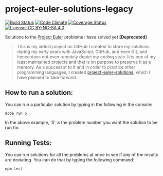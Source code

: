 # project-euler-solutions-legacy

[![Build Status](https://travis-ci.org/myTerminal/project-euler-solutions.svg?branch=master)](https://travis-ci.org/myTerminal/project-euler-solutions)
[![Code Climate](https://codeclimate.com/github/myTerminal/project-euler-solutions.png)](https://codeclimate.com/github/myTerminal/project-euler-solutions)
[![Coverage Status](https://img.shields.io/coveralls/myTerminal/project-euler-solutions.svg)](https://coveralls.io/r/myTerminal/project-euler-solutions?branch=master)
[![License: CC BY-NC-SA 4.0](https://licensebuttons.net/l/by-nc-sa/4.0/80x15.png)](https://creativecommons.org/licenses/by-nc-sa/4.0)

Solutions to the [Project Euler](https://projecteuler.net/progress=myTerminal) problems I have solved yet **[Deprecated]**

> This is my oldest project on GitHub I created to store my solutions during my early years with JavaScript, GitHub, and even Git, and hence does not even remotely depict my coding style. It is one of my least maintained projects and that is on purpose to preserve it as a memory. As a successor to it and in order to practice other programming languages, I created [project-euler-solutions](https://github.com/myTerminal/project-euler-solutions), which I have planned to take forward.

## How to run a solution:

You can run a particular solution by typing in the following in the console:

    node run 5

In the above example, '5' is the problem number you want the solution to be run for.

## Running Tests:

You can run solutions for all the problems at once to see if any of the results are deviating. You can do that by typing the following command:

    npm test
